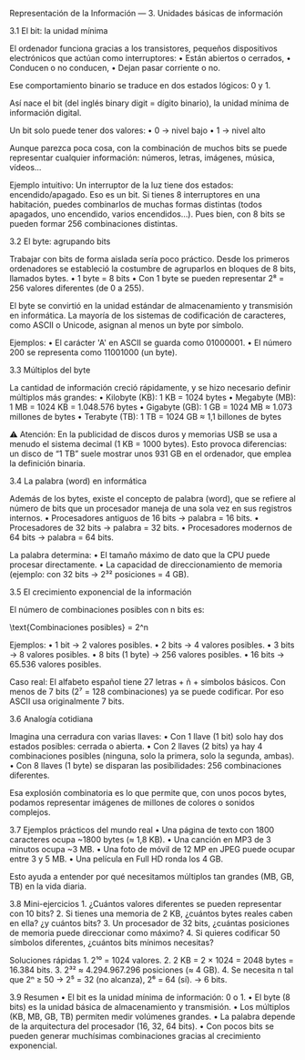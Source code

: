 Representación de la Información — 3. Unidades básicas de información



3.1 El bit: la unidad mínima

El ordenador funciona gracias a los transistores, pequeños dispositivos electrónicos que actúan como interruptores:
	•	Están abiertos o cerrados,
	•	Conducen o no conducen,
	•	Dejan pasar corriente o no.

Ese comportamiento binario se traduce en dos estados lógicos: 0 y 1.

Así nace el bit (del inglés binary digit = dígito binario), la unidad mínima de información digital.

Un bit solo puede tener dos valores:
	•	0 → nivel bajo
	•	1 → nivel alto

Aunque parezca poca cosa, con la combinación de muchos bits se puede representar cualquier información: números, letras, imágenes, música, vídeos…

Ejemplo intuitivo:
Un interruptor de la luz tiene dos estados: encendido/apagado. Eso es un bit.
Si tienes 8 interruptores en una habitación, puedes combinarlos de muchas formas distintas (todos apagados, uno encendido, varios encendidos…). Pues bien, con 8 bits se pueden formar 256 combinaciones distintas.



3.2 El byte: agrupando bits

Trabajar con bits de forma aislada sería poco práctico. Desde los primeros ordenadores se estableció la costumbre de agruparlos en bloques de 8 bits, llamados bytes.
	•	1 byte = 8 bits
	•	Con 1 byte se pueden representar 2⁸ = 256 valores diferentes (de 0 a 255).

El byte se convirtió en la unidad estándar de almacenamiento y transmisión en informática. La mayoría de los sistemas de codificación de caracteres, como ASCII o Unicode, asignan al menos un byte por símbolo.

Ejemplos:
	•	El carácter 'A' en ASCII se guarda como 01000001.
	•	El número 200 se representa como 11001000 (un byte).



3.3 Múltiplos del byte

La cantidad de información creció rápidamente, y se hizo necesario definir múltiplos más grandes:
	•	Kilobyte (KB): 1 KB = 1024 bytes
	•	Megabyte (MB): 1 MB = 1024 KB = 1.048.576 bytes
	•	Gigabyte (GB): 1 GB = 1024 MB ≈ 1.073 millones de bytes
	•	Terabyte (TB): 1 TB = 1024 GB ≈ 1,1 billones de bytes

⚠️ Atención:
En la publicidad de discos duros y memorias USB se usa a menudo el sistema decimal (1 KB = 1000 bytes). Esto provoca diferencias: un disco de “1 TB” suele mostrar unos 931 GB en el ordenador, que emplea la definición binaria.



3.4 La palabra (word) en informática

Además de los bytes, existe el concepto de palabra (word), que se refiere al número de bits que un procesador maneja de una sola vez en sus registros internos.
	•	Procesadores antiguos de 16 bits → palabra = 16 bits.
	•	Procesadores de 32 bits → palabra = 32 bits.
	•	Procesadores modernos de 64 bits → palabra = 64 bits.

La palabra determina:
	•	El tamaño máximo de dato que la CPU puede procesar directamente.
	•	La capacidad de direccionamiento de memoria (ejemplo: con 32 bits → 2³² posiciones = 4 GB).



3.5 El crecimiento exponencial de la información

El número de combinaciones posibles con n bits es:

\text{Combinaciones posibles} = 2^n

Ejemplos:
	•	1 bit → 2 valores posibles.
	•	2 bits → 4 valores posibles.
	•	3 bits → 8 valores posibles.
	•	8 bits (1 byte) → 256 valores posibles.
	•	16 bits → 65.536 valores posibles.

Caso real:
El alfabeto español tiene 27 letras + ñ + símbolos básicos. Con menos de 7 bits (2⁷ = 128 combinaciones) ya se puede codificar. Por eso ASCII usa originalmente 7 bits.



3.6 Analogía cotidiana

Imagina una cerradura con varias llaves:
	•	Con 1 llave (1 bit) solo hay dos estados posibles: cerrada o abierta.
	•	Con 2 llaves (2 bits) ya hay 4 combinaciones posibles (ninguna, solo la primera, solo la segunda, ambas).
	•	Con 8 llaves (1 byte) se disparan las posibilidades: 256 combinaciones diferentes.

Esa explosión combinatoria es lo que permite que, con unos pocos bytes, podamos representar imágenes de millones de colores o sonidos complejos.



3.7 Ejemplos prácticos del mundo real
	•	Una página de texto con 1800 caracteres ocupa ~1800 bytes (≈ 1,8 KB).
	•	Una canción en MP3 de 3 minutos ocupa ~3 MB.
	•	Una foto de móvil de 12 MP en JPEG puede ocupar entre 3 y 5 MB.
	•	Una película en Full HD ronda los 4 GB.

Esto ayuda a entender por qué necesitamos múltiplos tan grandes (MB, GB, TB) en la vida diaria.



3.8 Mini-ejercicios
	1.	¿Cuántos valores diferentes se pueden representar con 10 bits?
	2.	Si tienes una memoria de 2 KB, ¿cuántos bytes reales caben en ella? ¿y cuántos bits?
	3.	Un procesador de 32 bits, ¿cuántas posiciones de memoria puede direccionar como máximo?
	4.	Si quieres codificar 50 símbolos diferentes, ¿cuántos bits mínimos necesitas?



Soluciones rápidas
	1.	2¹⁰ = 1024 valores.
	2.	2 KB = 2 × 1024 = 2048 bytes = 16.384 bits.
	3.	2³² ≈ 4.294.967.296 posiciones (≈ 4 GB).
	4.	Se necesita n tal que 2ⁿ ≥ 50 → 2⁵ = 32 (no alcanza), 2⁶ = 64 (sí). → 6 bits.



3.9 Resumen
	•	El bit es la unidad mínima de información: 0 o 1.
	•	El byte (8 bits) es la unidad básica de almacenamiento y transmisión.
	•	Los múltiplos (KB, MB, GB, TB) permiten medir volúmenes grandes.
	•	La palabra depende de la arquitectura del procesador (16, 32, 64 bits).
	•	Con pocos bits se pueden generar muchísimas combinaciones gracias al crecimiento exponencial.

